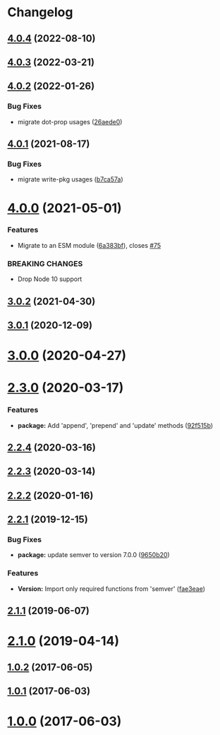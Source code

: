 # Changelog

## [4.0.4](https://github.com/panz3r/update-pkg-extended/compare/v4.0.3...v4.0.4) (2022-08-10)

## [4.0.3](https://github.com/panz3r/update-pkg-extended/compare/v4.0.2...v4.0.3) (2022-03-21)

## [4.0.2](https://github.com/panz3r/update-pkg-extended/compare/v4.0.1...v4.0.2) (2022-01-26)


### Bug Fixes

* migrate dot-prop usages ([26aede0](https://github.com/panz3r/update-pkg-extended/commit/26aede0303fcba989a8b2daa4da232b90cc1ff95))

## [4.0.1](https://github.com/panz3r/update-pkg-extended/compare/v4.0.0...v4.0.1) (2021-08-17)


### Bug Fixes

* migrate write-pkg usages ([b7ca57a](https://github.com/panz3r/update-pkg-extended/commit/b7ca57ad58900b0b10e9486add72a80ab4a6641c))

# [4.0.0](https://github.com/panz3r/update-pkg-extended/compare/v3.0.2...v4.0.0) (2021-05-01)


### Features

* Migrate to an ESM module ([6a383bf](https://github.com/panz3r/update-pkg-extended/commit/6a383bf2ca66c892c3fda5a0adaafc4408607058)), closes [#75](https://github.com/panz3r/update-pkg-extended/issues/75)


### BREAKING CHANGES

* Drop Node 10 support

## [3.0.2](https://github.com/panz3r/update-pkg-extended/compare/v3.0.1...v3.0.2) (2021-04-30)

## [3.0.1](https://github.com/panz3r/update-pkg-extended/compare/v3.0.0...v3.0.1) (2020-12-09)



# [3.0.0](https://github.com/panz3r/update-pkg-extended/compare/v3.0.0...v3.0.1) (2020-04-27)



# [2.3.0](https://github.com/panz3r/update-pkg-extended/compare/v3.0.0...v3.0.1) (2020-03-17)


### Features

* **package:** Add 'append', 'prepend' and 'update' methods ([92f515b](https://github.com/panz3r/update-pkg-extended/commit/92f515b04e6dfea8a0450f105351997ecaf6449b))



## [2.2.4](https://github.com/panz3r/update-pkg-extended/compare/v3.0.0...v3.0.1) (2020-03-16)



## [2.2.3](https://github.com/panz3r/update-pkg-extended/compare/v3.0.0...v3.0.1) (2020-03-14)



## [2.2.2](https://github.com/panz3r/update-pkg-extended/compare/v3.0.0...v3.0.1) (2020-01-16)



## [2.2.1](https://github.com/panz3r/update-pkg-extended/compare/v3.0.0...v3.0.1) (2019-12-15)


### Bug Fixes

* **package:** update semver to version 7.0.0 ([9650b20](https://github.com/panz3r/update-pkg-extended/commit/9650b207abbfc197f828168e510c79fcd21c16ea))


### Features

* **Version:** Import only required functions from 'semver' ([fae3eae](https://github.com/panz3r/update-pkg-extended/commit/fae3eaeb2c04d91929ad198561f915baa0d55fc2))



## [2.1.1](https://github.com/panz3r/update-pkg-extended/compare/v3.0.0...v3.0.1) (2019-06-07)



# [2.1.0](https://github.com/panz3r/update-pkg-extended/compare/v3.0.0...v3.0.1) (2019-04-14)



## [1.0.2](https://github.com/panz3r/update-pkg-extended/compare/v3.0.0...v3.0.1) (2017-06-05)



## [1.0.1](https://github.com/panz3r/update-pkg-extended/compare/v3.0.0...v3.0.1) (2017-06-03)



# [1.0.0](https://github.com/panz3r/update-pkg-extended/compare/v3.0.0...v3.0.1) (2017-06-03)
